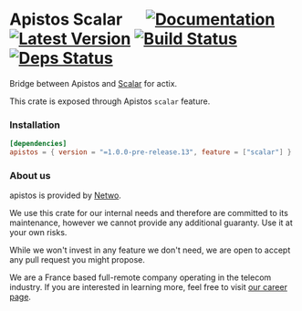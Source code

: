 # Apistos Scalar &emsp; [![Documentation]][docs.rs] [![Latest Version]][crates.io] [![Build Status]][build] [![Deps Status]][deps.rs]

[docs.rs]: https://docs.rs/apistos-scalar/

[crates.io]: https://crates.io/crates/apistos-scalar

[build]: https://github.com/netwo-io/apistos/actions/workflows/build.yaml?branch=main

[Documentation]: https://img.shields.io/docsrs/apistos-scalar

[Latest Version]: https://img.shields.io/crates/v/apistos-scalar.svg

[Build Status]: https://github.com/netwo-io/apistos/actions/workflows/build.yaml/badge.svg?branch=main

[deps.rs]: https://deps.rs/crate/apistos-scalar

[Deps Status]: https://deps.rs/crate/apistos-scalar/latest/status.svg

Bridge between Apistos and [Scalar](https://scalar.com/) for actix.

This crate is exposed through Apistos `scalar` feature.

### Installation

```toml
[dependencies]
apistos = { version = "=1.0.0-pre-release.13", feature = ["scalar"] }
```

### About us

apistos is provided by [Netwo](https://www.netwo.io).

We use this crate for our internal needs and therefore are committed to its maintenance, however we cannot provide any
additional guaranty. Use it at your own risks.

While we won't invest in any feature we don't need, we are open to accept any pull request you might propose.

We are a France based full-remote company operating in the telecom industry. If you are interested in learning more,
feel free to visit [our career page](https://www.netwo.io/carriere).
